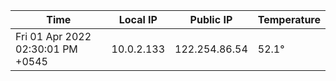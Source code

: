 | Time     | Local IP | Public IP | Temperature |
| ----------- | ----------- | ----------- | ----------- |
| Fri 01 Apr 2022 02:30:01 PM +0545      | 10.0.2.133     | 122.254.86.54  | 52.1° |

